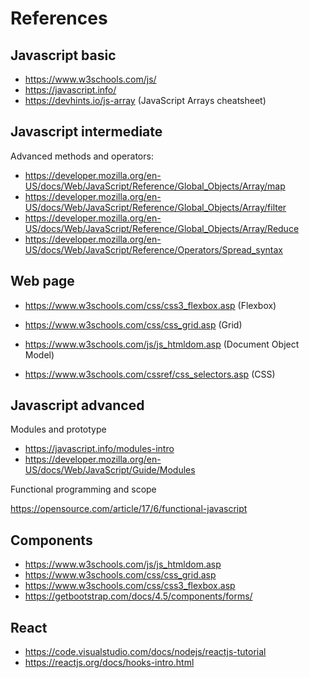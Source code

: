 # References

## Javascript basic

- https://www.w3schools.com/js/ 	
- https://javascript.info/ 	
- https://devhints.io/js-array (JavaScript Arrays cheatsheet)

## Javascript intermediate

Advanced methods and operators:
- https://developer.mozilla.org/en-US/docs/Web/JavaScript/Reference/Global_Objects/Array/map
- https://developer.mozilla.org/en-US/docs/Web/JavaScript/Reference/Global_Objects/Array/filter
- https://developer.mozilla.org/en-US/docs/Web/JavaScript/Reference/Global_Objects/Array/Reduce
- https://developer.mozilla.org/en-US/docs/Web/JavaScript/Reference/Operators/Spread_syntax


## Web page

- https://www.w3schools.com/css/css3_flexbox.asp (Flexbox)
- https://www.w3schools.com/css/css_grid.asp (Grid)

- https://www.w3schools.com/js/js_htmldom.asp  (Document Object Model)
- https://www.w3schools.com/cssref/css_selectors.asp (CSS)

## Javascript advanced

Modules and prototype

- https://javascript.info/modules-intro
- https://developer.mozilla.org/en-US/docs/Web/JavaScript/Guide/Modules

Functional programming and scope

https://opensource.com/article/17/6/functional-javascript

## Components

- https://www.w3schools.com/js/js_htmldom.asp
- https://www.w3schools.com/css/css_grid.asp
- https://www.w3schools.com/css/css3_flexbox.asp
- https://getbootstrap.com/docs/4.5/components/forms/

## React

- https://code.visualstudio.com/docs/nodejs/reactjs-tutorial
- https://reactjs.org/docs/hooks-intro.html